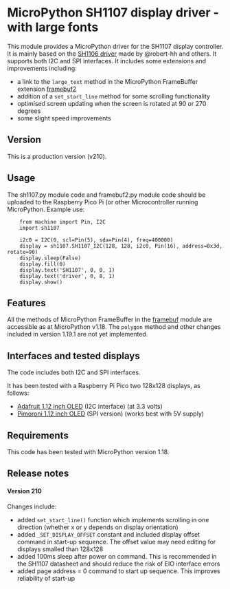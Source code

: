 # MicroPython SH1107 display driver - with large fonts

This module provides a MicroPython driver for the SH1107 display controller. It is mainly based on the [SH1106 driver](https://github.com/robert-hh/SH1106) made by @robert-hh and others. It supports both I2C and SPI interfaces. It includes some extensions and improvements including:
- a link to the `large_text` method in the MicroPython FrameBuffer extension [framebuf2](https://github.com/peter-l5/framebuf2)
- addition of a `set_start_line` method for some scrolling functionality
- optimised screen updating when the screen is rotated at 90 or 270 degrees
- some slight speed improvements

## Version

This is a production version (v210).

## Usage

The sh1107.py module code and framebuf2.py module code should be uploaded to the Raspberry Pico Pi (or other Microcontroller running MicroPython. Example use:
```
    from machine import Pin, I2C
    import sh1107

    i2c0 = I2C(0, scl=Pin(5), sda=Pin(4), freq=400000)
    display = sh1107.SH1107_I2C(128, 128, i2c0, Pin(16), address=0x3d, rotate=90)
    display.sleep(False)
    display.fill(0)
    display.text('SH1107', 0, 0, 1)
    display.text('driver', 0, 8, 1)
    display.show()
```

## Features

All the methods of MicroPython FrameBuffer in the [framebuf](https://docs.micropython.org/en/v1.18/library/framebuf.html "MicroPython v1.18 documentation") module are accessible as at MicroPython v1.18. The `polygon` method and other changes included in version 1.19.1 are not yet implemented. 

## Interfaces and tested displays 

The code includes both I2C and SPI interfaces. 

It has been tested with a Raspberry Pi Pico two 128x128 displays, as follows:
- [Adafruit 1.12 inch OLED](https://www.adafruit.com/product/5297 "Adafruit 1.12 inch OLED") (I2C interface) (at 3.3 volts)
- [Pimoroni 1.12 inch OLED](https://shop.pimoroni.com/products/1-12-oled-breakout?variant=12628508704851 "Pimoroni 1.12 inch OLED") (SPI version) (works best with 5V supply)

## Requirements

This code has been tested with MicroPython version 1.18.

## Release notes

#### Version 210

Changes include:
- added `set_start_line()` function which implements scrolling in one direction (whether x or y depends on display orientation)
- added `_SET_DISPLAY_OFFSET` constant and included display offset command in start-up sequence. The offset value may need editing for displays smalled than 128x128
- added 100ms sleep after power on command. This is recommended in the SH1107 datasheet and should reduce the risk of EIO interface errors
- added page address = 0 command to start up sequence. This improves reliability of start-up

